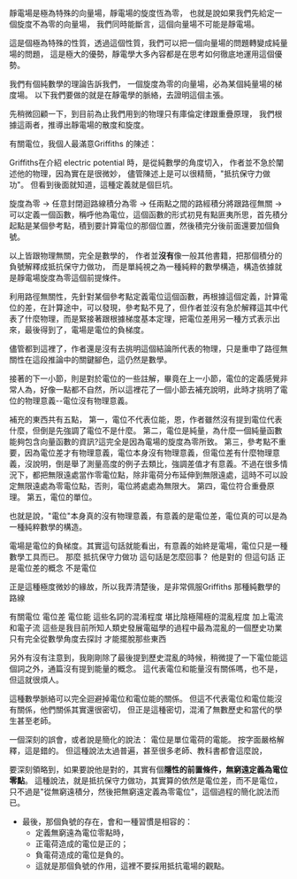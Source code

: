 
靜電場是極為特殊的向量場，靜電場的旋度恆為零，
也就是說如果我們先給定一個旋度不為零的向量場，
我們同時能斷言，這個向量場不可能是靜電場。

這是個極為特殊的性質，透過這個性質，我們可以把一個向量場的問題轉變成純量場的問題，
這是極大的優勢，靜電學大多內容都是在思考如何徹底地運用這個優勢。

我們有個純數學的理論告訴我們，
一個旋度為零的向量場，必為某個純量場的梯度場。
以下我們要做的就是在靜電學的脈絡，去證明這個主張。

先稍微回顧一下，到目前為止我們用到的物理只有庫倫定律跟重疊原理，
我們根據這兩者，推導出靜電場的散度和旋度。


有關電位，我個人最滿意Griffiths 的陳述：

Griffiths在介紹 electric potential 時，是從純數學的角度切入，
作者並不急於闡述他的物理，因為實在是很微妙，
儘管陳述上是可以很精簡，"抵抗保守力做功"。
但看到後面就知道，這種定義就是個巨坑。

旋度為零
-> 任意封閉迴路線積分為零 
-> 任兩點之間的路經積分將跟路徑無關 
-> 可以定義一個函數，稱呼他為電位，這個函數的形式初見有點匪夷所思，首先積分起點是某個參考點，積到要計算電位的那個位置，然後積完分後前面還要加個負號。

以上皆跟物理無關，完全是數學的，
作者並**沒有**像一般其他書籍，把那個積分的負號解釋成抵抗保守力做功，
而是單純視之為一種純粹的數學構造，構造依據就是靜電場旋度為零這個前提條件。

利用路徑無關性，先針對某個參考點定義電位這個函數，再根據這個定義，計算電位的差，在計算途中，可以發現，參考點不見了，但作者並沒有急於解釋這其中代表了什麼物理，而是緊接著跟根據梯度基本定理，把電位差用另一種方式表示出來，最後得到了，電場是電位的負梯度。

儘管都到這裡了，作者還是沒有去挑明這個結論所代表的物理，只是重申了路徑無關性在這段推論中的關鍵腳色，這仍然是數學。

接著的下一小節，則是對於電位的一些註解，畢竟在上一小節，電位的定義感覺非常人為，好像一點都不自然，所以這裡花了一個小節去補充說明，此時才挑明了電位的物理意義--電位沒有物理意義。

補充的東西共有五點，
第一，電位不代表位能，恩，作者雖然沒有提到電位代表什麼，但倒是先強調了電位不是什麼。
第二，電位是純量，為什麼一個純量函數能夠包含向量函數的資訊?這完全是因為電場的旋度為零所致。
第三，參考點不重要，因為電位差才有物理意義，電位本身沒有物理意義，但電位差有什麼物理意義，沒說明，倒是舉了測量高度的例子去類比，強調差值才有意義。不過在很多情況下，都把無限遠處當作零電位點，除非電荷分布延伸到無限遠處，這時不可以設定無限遠處為零電位點，否則，電位將處處為無限大。
第四，電位符合重疊原理。
第五，電位的單位。

也就是說，"電位"本身真的沒有物理意義，有意義的是電位差，電位真的可以是為一種純粹數學的構造。

電場是電位的負梯度。其實這句話就能看出，有意義的始終是電場，電位只是一種數學工具而已。
那麼 抵抗保守力做功 這句話是怎麼回事？
他是對的 但這句話 正是電位差的概念 不是電位

正是這種極度微妙的緣故，所以我弄清楚後，是非常佩服Griffiths 那種純數學的路線

有關電位 電位差 電位能 這些名詞的混淆程度 
堪比陰極陽極的混亂程度 加上電流和電子流 
這些是我目前所知人類史發展電磁學的過程中最為混亂的一個歷史功業 
只有完全從數學角度去探討 才能擺脫那些東西

另外有沒有注意到，我剛剛除了最後提到歷史混亂的時候，稍微提了一下電位能這個詞之外，通篇沒有提到能量的概念。
這代表電位和能量沒有關係嗎，也不是，但這就很煩人。

這種數學脈絡可以完全迴避掉電位和電位能的關係。
但這不代表電位和電位能沒有關係，他們關係其實還很密切，
但正是這種密切，混淆了無數歷史和當代的學生甚至老師。

一個深刻的誤會，或者說是簡化的說法：
電位是單位電荷的電能。
按字面嚴格解釋，這是錯的。
但這種說法太過普遍，甚至很多老師、教科書都會這麼說，

要深刻領略到，如果要說他是對的，其實有個**隱性的前置條件，無窮遠定義為電位零點**。
這種說法，就是抵抗保守力做功，其實算的依然是電位差，而不是電位，只不過是"從無窮遠積分，然後把無窮遠定義為零電位"，這個過程的簡化說法而已。

- 最後，那個負號的存在，會和一種習慣是相容的：
  - 定義無窮遠為電位零點時，
  - 正電荷造成的電位是正的；
  - 負電荷造成的電位是負的。
  - 這就是那個負號的作用，這裡不要採用抵抗電場的觀點。